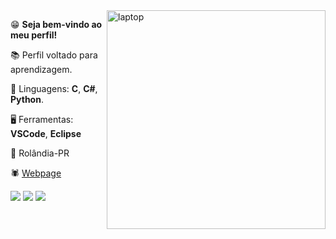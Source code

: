 <img src="https://github.com/clopso/clopso/blob/main/laptop.svg" min-width="350px" max-width="350px" width="350px" align="right" alt="laptop">

<p align="left">😁 <strong>Seja bem-vindo ao meu perfil!</strong></p>
<p align="left">📚 Perfil voltado para aprendizagem.</p>
<p align="left">🔌 Linguagens: 
  <strong>C</strong>,
  <strong>C#</strong>,
  <strong>Python</strong>.
</p>
<p align="left">🖥️ Ferramentas: 
<strong>VSCode</strong>,
<strong>Eclipse</strong>
</p>
<p align="left">📌 Rolândia-PR</p>
<p align="left">🕷️ <a href="https://clopso.github.io/">Webpage</a></p>

<p align="left"> 
  <a href="https://www.last.fm/user/clopvp" target="_blank"><img src="https://img.shields.io/badge/last.fm-FDD540?style=for-the-badge&logo=last.fm&logoColor=black" target="_blank"></a>
  <a href="https://open.spotify.com/playlist/3KskDxfDmKfMJ8zcdGp2qg" target="_blank"><img src="https://img.shields.io/badge/Spotify-E6C42E?&style=for-the-badge&logo=spotify&logoColor=black" target="_blank"></a>
  <a href="https://twitter.com/clopso" target="_blank"><img src="https://img.shields.io/badge/Twitter-FEC433?style=for-the-badge&logo=twitter&logoColor=black" target="_blank"></a>
  
</p>
